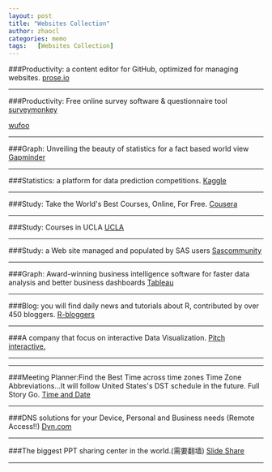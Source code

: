```yaml
---
layout: post
title: "Websites Collection"
author: zhaocl
categories: memo
tags:   [Websites Collection]
---
```


###Productivity: a content editor for GitHub, optimized for managing websites.
[prose.io](http://prose.io/)
****

###Productivity: Free online survey software & questionnaire tool
[surveymonkey](http://www.surveymonkey.com/)

[wufoo](http://www.wufoo.com/)
****

###Graph: Unveiling the beauty of statistics for a fact based world view
[Gapminder](http://www.gapminder.org/)

****

###Statistics: a platform for data prediction competitions.
[Kaggle](http://www.kaggle.com/)

****

###Study: Take the World's Best Courses, Online, For Free.
[Cousera](http://www.coursera.org/)

****

###Study: Courses in UCLA
[UCLA](http://www.ats.ucla.edu/stat/)

****

###Study: a Web site managed and populated by SAS users
[Sascommunity](http://www.sascommunity.com/)

****

###Graph: Award-winning business intelligence software for faster data analysis and better business dashboards
[Tableau](http://www.tableausoftware.com/)

****

###Blog: you will find daily news and tutorials about R, contributed by over 450 bloggers.
[R-bloggers](http://www.r-bloggers.com/)

****


###A company that focus on interactive Data Visualization.
[Pitch interactive.](http://www.pitchinteractive.com/beta/index.php/)

****

****

###Meeting Planner:Find the Best Time across time zones Time Zone Abbreviations...It will follow United States's DST schedule in the future. Full Story Go.
[Time and Date](http://www.timeanddate.com/)

****

###DNS solutions for your Device, Personal and Business needs (Remote Access!!)
[Dyn.com](http://dyn.com/dns/)

****
###The biggest PPT sharing center in the world.(需要翻墙)
[Slide Share](http://www.slideshare.net/)

****

